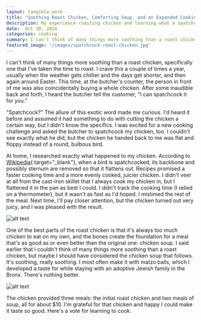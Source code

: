 ```yaml
---
layout: tangible_work
title: "Soothing Roast Chicken, Comforting Soup, and an Expanded Cooking Vocabulary"
description: My experience roasting chicken and learning what a spatchcocked chicken is, along with how I turned one bird into three comforting meals, including a delicious homemade chicken soup.
date:  Oct 30, 2024
categories: cooking
summary: I can't think of many things more soothing than a roast chicken, specifically one that I've taken the time to roast. I crave this a couple of times a year, usually when the weather gets chillier and the days get shorter, and then again around Easter...
featured_image: '/images/spatchcock-roast-chicken.jpg'
---
```


I can't think of many things more soothing than a roast chicken, specifically one that I've taken the time to roast. I crave this a couple of times a year, usually when the weather gets chillier and the days get shorter, and then again around Easter. This time, at the butcher's counter, the person in front of me was also coincidentally buying a whole chicken. After some inaudible back and forth, I heard the butcher tell the customer, "I can spatchcock it for you."

"Spatchcock?" The allure of this exotic word made me curious. I'd heard it before and assumed it had something to do with cutting the chicken a certain way, but I didn't know the specifics. I was excited for a new cooking challenge and asked the butcher to spatchcock my chicken, too. I couldn't see exactly what he did, but the chicken he handed back to me was flat and floppy instead of a round, bulbous bird.

At home, I researched exactly what happened to my chicken. According to [Wikipedia](https://en.wikipedia.org/wiki/Butterflying#Poultry_and_%22spatchcocking%22){:target="_blank"}, when a bird is spatchcocked, its backbone and possibly sternum are removed so that it flattens out. Recipes promised a faster cooking time and a more evenly cooked, juicier chicken. I didn't veer at all from the cast-iron skillet that I always cook my chicken in, but I flattened it in the pan as best I could. I didn't track the cooking time (I relied on a thermometer), but it wasn't as fast as I'd hoped. I mistimed the rest of the meal. Next time, I'll pay closer attention, but the chicken turned out very juicy, and I was pleased with the result.

![alt text](/images/spatchcock-roast-chicken.jpg "Title")

One of the best parts of the roast chicken is that it's always too much chicken to eat on my own, and the bones create the foundation for a meal that's as good as or even better than the original one: chicken soup. I said earlier that I couldn't think of many things more soothing than a roast chicken, but maybe I should have considered the chicken soup that follows. It's soothing, really soothing. I most often make it with matzo balls, which I developed a taste for while staying with an adoptive Jewish family in the Bronx. There's nothing better.

![alt text](/images/chicken-matzo-ball-soup.jpg "Title")

The chicken provided three meals: the initial roast chicken and two meals of soup, all for about $10. I'm grateful for that chicken and happy I could make it taste so good. Here's a vote for learning to cook.
